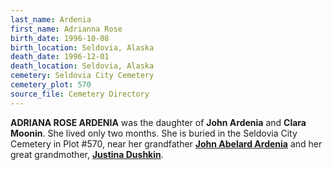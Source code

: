 ```yaml
---
last_name: Ardenia
first_name: Adrianna Rose
birth_date: 1996-10-08
birth_location: Seldovia, Alaska
death_date: 1996-12-01
death_location: Seldovia, Alaska
cemetery: Seldovia City Cemetery
cemetery_plot: 570
source_file: Cemetery Directory
---
```


**ADRIANA ROSE ARDENIA** was the daughter of **John Ardenia** and **Clara Moonin**. She lived only two months.  She is buried in the Seldovia City Cemetery in Plot #570, near her grandfather [**John Abelard Ardenia**](./Ardenia_John_Abelard.md)  and her great grandmother, [**Justina Dushkin**](./Dushkin_Justina_Kuzakin.md). 



